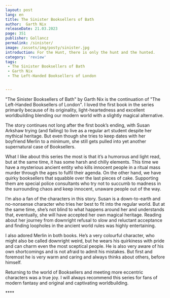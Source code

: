 ```yaml
---
layout: post
lang: en
title: The Sinister Booksellers of Bath
author:  Garth Nix  
releaseDate: 21.03.2023
page: 351
publisher: Gollancz
permalink: /sinister/
image: /assets/img/posty/sinister.jpg
introduction: For the Hunt, there is only the hunt and the hunted.
category: 'review'
tags:
 - The Sinister Booksellers of Bath
 - Garth Nix
 - The Left-Handed Booksellers of London


---
```


  "The Sinister Booksellers of Bath" by Garth Nix is the continuation of "The Left-Handed Booksellers of London". I loved the first book in the series primarily because of its originality, light-heartedness and excellent worldbuilding blending our modern world with a slightly magical alternative.

  The story continues not long after the first book’s ending, with Susan Arkshaw trying (and failing) to live as a regular art student despite her mythical heritage. But even though she tries to keep dates with her boyfriend Merlin to a minimum, she still gets pulled into yet another supernatural case of Booksellers.

  What I like about this series the most is that it’s a humorous and light read, but at the same time, it has some harsh and chilly elements. This time we have a mysterious ancient entity who kills innocent people in a ritual mass murder through the ages to fulfil their agenda. On the other hand, we have quirky booksellers that squabble over the last pieces of cake. Supporting them are special police consultants who try not to succumb to madness in the surrounding chaos and keep innocent, unaware people out of the way.

  I’m also a fan of the characters in this story. Susan is a down-to-earth and no-nonsense character who tries her best to fit into the regular world. But at the same time, she’s not blind to what happens around her and understands that, eventually, she will have accepted her own magical heritage. Reading about her journey from downright refusal to slow and reluctant acceptance and finding loopholes in the ancient world rules was highly entertaining.

  I also adored Merlin in both books. He’s a very colourful character, who might also be called downright weird, but he wears his quirkiness with pride and can charm even the most sceptical people. He is also very aware of his own shortcomings and is not afraid to admit his mistakes. But first and foremost he is  very warm and caring and always thinks about others, before himself.

  Returning to the world of Booksellers and meeting more eccentric characters was a true joy. I will always recommend this series for fans of modern fantasy and original and captivating worldbuilding.

  \*\*\*\*

